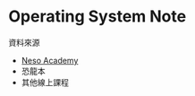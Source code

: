 # Operating System Note

資料來源
- [Neso Academy](https://nesoacademy.org/cs/03-operating-system)
- 恐龍本
- 其他線上課程

